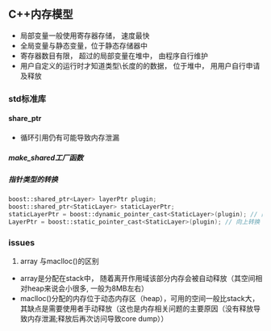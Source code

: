 ## C++内存模型

- 局部变量一般使用寄存器存储， 速度最快
- 全局变量与静态变量，位于静态存储器中
- 寄存器数目有限， 超过的局部变量在堆中， 由程序自行维护
- 用户自定义的运行时才知道类型\长度的的数据， 位于堆中， 用用户自行申请及释放

###  std标准库
#### share_ptr
- 循环引用仍有可能导致内存泄漏

##### make_shared工厂函数
##### 指针类型的转换
```cpp
boost::shared_ptr<Layer> layerPtr plugin;
boost::shared_ptr<StaticLayer> staticLayerPtr;
staticLayerPtr = boost::dynamic_pointer_cast<StaticLayer>(plugin); // 向下转换
LayerPtr = boost::static_pointer_cast<StaticLayer>(plugin); // 向上转换
```



### issues
1. array 与maclloc()的区别
- array是分配在stack中， 随着离开作用域该部分内存会被自动释放（其空间相对heap来说会小很多, 一般为8MB左右）
- maclloc()分配的内存位于动态内存区（heap），可用的空间一般比stack大，其缺点是需要使用者手动释放（这也是内存相关问题的主要原因（没有释放导致内存泄漏;释放后再次访问导致core dump））
